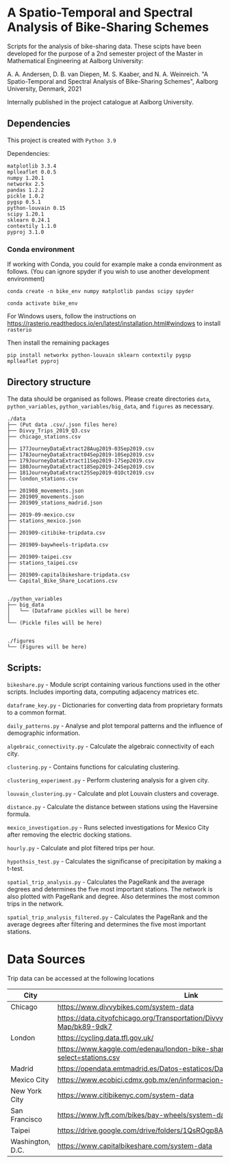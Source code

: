# A Spatio-Temporal and Spectral Analysis of Bike-Sharing Schemes

Scripts for the analysis of bike-sharing data. These scipts have been developed for the purpose of a 2nd semester project of the Master in Mathematical Engineering at Aalborg University:

A. A. Andersen, D. B. van Diepen, M. S. Kaaber, and N. A. Weinreich. "A Spatio-Temporal and Spectral Analysis of Bike-Sharing Schemes", Aalborg University, Denmark, 2021

Internally published in the project catalogue at Aalborg University.


## Dependencies
This project is created with `Python 3.9`

Dependencies:
```
matplotlib 3.3.4
mplleaflet 0.0.5
numpy 1.20.1
networkx 2.5
pandas 1.2.2
pickle 1.0.2
pygsp 0.5.1
python-louvain 0.15
scipy 1.20.1
sklearn 0.24.1
contextily 1.1.0
pyproj 3.1.0
```

### Conda environment
If working with Conda, you could for example make a conda environment as follows. (You can ignore spyder if you wish to use another development environment)

```
conda create -n bike_env numpy matplotlib pandas scipy spyder

conda activate bike_env
```
For Windows users, follow the instructions on https://rasterio.readthedocs.io/en/latest/installation.html#windows to install `rasterio`

Then install the remaining packages
```
pip install networkx python-louvain sklearn contextily pygsp mplleaflet pyproj
```

## Directory structure

The data should be organised as follows. Please create directories `data`, `python_variables`, `python_variables/big_data`, and `figures` as necessary.

```
./data
├── (Put data .csv/.json files here)
├── Divvy_Trips_2019_Q3.csv
├── chicago_stations.csv
│
├── 177JourneyDataExtract28Aug2019-03Sep2019.csv
├── 178JourneyDataExtract04Sep2019-10Sep2019.csv
├── 179JourneyDataExtract11Sep2019-17Sep2019.csv
├── 180JourneyDataExtract18Sep2019-24Sep2019.csv
├── 181JourneyDataExtract25Sep2019-01Oct2019.csv
├── london_stations.csv
│
├── 201908_movements.json
├── 201909_movements.json
├── 201909_stations_madrid.json
│
├── 2019-09-mexico.csv
├── stations_mexico.json
│
├── 201909-citibike-tripdata.csv
│
├── 201909-baywheels-tripdata.csv
│
├── 201909-taipei.csv
├── stations_taipei.csv
│
├── 201909-capitalbikeshare-tripdata.csv
└── Capital_Bike_Share_Locations.csv


./python_variables
├── big_data
│   └── (Dataframe pickles will be here)
│
└── (Pickle files will be here)


./figures
└── (Figures will be here)
```

## Scripts:

`bikeshare.py`
	- Module script containing various functions used in the other scripts. Includes importing data, computing adjacency matrices etc.

`dataframe_key.py`
	- Dictionaries for converting data from proprietary formats to a common format.

`daily_patterns.py`
	- Analyse and plot temporal patterns and the influence of demographic information.

`algebraic_connectivity.py`
	- Calculate the algebraic connectivity of each city.

`clustering.py`
	- Contains functions for calculating clustering.

`clustering_experiment.py`
	- Perform clustering analysis for a given city.

`louvain_clustering.py`
	- Calculate and plot Louvain clusters and coverage.

`distance.py`
	- Calculate the distance between stations using the Haversine formula.

`mexico_investigation.py`
	- Runs selected investigations for Mexico City after removing the electric docking stations.

`hourly.py`
	- Calculate and plot filtered trips per hour.

`hypothsis_test.py`
	- Calculates the significanse of precipitation by making a t-test.

`spatial_trip_analysis.py`
	- Calculates the PageRank and the average degrees and determines the five most important stations. The network is also plotted with PageRank and degree. Also determines the most common trips in the network.

`spatial_trip_analysis_filtered.py`
	- Calculates the PageRank and the average degrees after filtering and determines the five most important stations.

# Data Sources
Trip data can be accessed at the following locations

| City             | Link                                                                                   |
|------------------|----------------------------------------------------------------------------------------|
| Chicago          | https://www.divvybikes.com/system-data                                                 |
|                  | https://data.cityofchicago.org/Transportation/Divvy-Bicycle-Stations-All-Map/bk89-9dk7 |
| London           | https://cycling.data.tfl.gov.uk/                                                       |
|                  | https://www.kaggle.com/edenau/london-bike-sharing-system-data?select=stations.csv      |
| Madrid           | https://opendata.emtmadrid.es/Datos-estaticos/Datos-generales-(1)                      |
| Mexico City      | https://www.ecobici.cdmx.gob.mx/en/informacion-del-servicio/open-data                  |
| New York City    | https://www.citibikenyc.com/system-data                                                |
| San Francisco    | https://www.lyft.com/bikes/bay-wheels/system-data                                      |
| Taipei           | https://drive.google.com/drive/folders/1QsROgp8AcER6qkTJDxpuV8Mt1Dy6lGQO               |
| Washington, D.C. | https://www.capitalbikeshare.com/system-data                                           |

